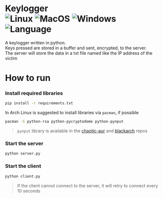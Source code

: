 # Keylogger <br>![Linux](https://img.shields.io/badge/-linux-222?style=for-the-badge&logo=linux) ![MacOS](https://img.shields.io/badge/-macos-ffaa0f?style=for-the-badge&logo=apple) ![Windows](https://img.shields.io/badge/-windows-1ae?style=for-the-badge&logo=windows)<br>![Language](https://img.shields.io/badge/language-python-blue?style=for-the-badge&logo=python)

A keylogger written in python. <br>
Keys pressed are stored in a buffer and sent, encrypted, to the server.<br>
The server will store the data in a txt file named like the IP address of the victim

# How to run
### Install required libraries

```sh
pip install -r requirements.txt
```
In Arch Linux is suggested to install libraries via `pacman`, if possible
```sh
pacman -S python-rsa python-pycryptodome python-pynput
```
> `pynput` library is available in the [chaotic-aur](https://aur.chaotic.cx/) and [blackarch](https://www.blackarch.org/downloads.html#install-repo) repos

### Start the server
```sh
python server.py
```
### Start the client
```sh
python client.py
```
> If the client cannot connect to the server, it will retry to connect every 10 seconds


